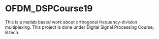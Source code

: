 # OFDM_DSPCourse19
This is a matlab based work about orthogonal frequency-division multiplexing. This project is done under Digital Signal Processing Course, B.tech. 
